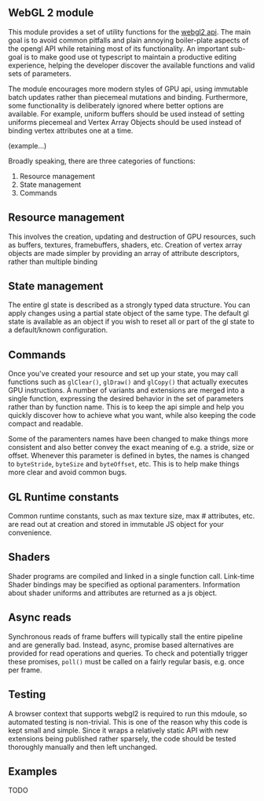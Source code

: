 ## WebGL 2 module

This module provides a set of utility functions for the [webgl2 api](https://developer.mozilla.org/en-US/docs/Web/API/WebGL2RenderingContext).
The main goal is to avoid common pitfalls and plain annoying boiler-plate aspects of the opengl API while retaining most of its functionality.
An important sub-goal is to make good use ot typescript to maintain a productive editing experience, helping the developer discover the available functions and valid sets of parameters.

The module encourages more modern styles of GPU api, using immutable batch updates rather than piecemeal mutations and binding.
Furthermore, some functionality is deliberately ignored where better options are available.
For example, uniform buffers should be used instead of setting uniforms piecemeal and Vertex Array Objects should be used instead of binding vertex attributes one at a time.

(example...)

Broadly speaking, there are three categories of functions:
1) Resource management
2) State management
3) Commands

## Resource management

This involves the creation, updating and destruction of GPU resources, such as buffers, textures, framebuffers, shaders, etc.
Creation of vertex array objects are made simpler by providing an array of attribute descriptors, rather than multiple binding

## State management

The entire gl state is described as a strongly typed data structure.
You can apply changes using a partial state object of the same type. 
The default gl state is available as an object if you wish to reset all or part of the gl state to a default/known configuration.

## Commands

Once you've created your resource and set up your state, you may call functions such as `glClear()`, `glDraw()` and `glCopy()` that actually executes GPU instructions.
A number of variants and extensions are merged into a single function, expressing the desired behavior in the set of parameters rather than by function name.
This is to keep the api simple and help you quickly discover how to achieve what you want, while also keeping the code compact and readable.

Some of the paramenters names have been changed to make things more consistent and also better convey the exact meaning of e.g. a stride, size or offset.
Whenever this parameter is defined in bytes, the names is changed to `byteStride`, `byteSize` and `byteOffset`, etc.
This is to help make things more clear and avoid common bugs.

## GL Runtime constants

Common runtime constants, such as max texture size, max # attributes, etc. are read out at creation and stored in immutable JS object for your convenience.

## Shaders

Shader programs are compiled and linked in a single function call.
Link-time Shader bindings may be specified as optional paramenters.
Information about shader uniforms and attributes are returned as a js object.

## Async reads
Synchronous reads of frame buffers will typically stall the entire pipeline and are generally bad.
Instead, async, promise based alternatives are provided for read operations and queries.
To check and potentially trigger these promises, `poll()` must be called on a fairly regular basis, e.g. once per frame.

## Testing

A browser context that supports webgl2 is required to run this mdoule, so automated testing is non-trivial.
This is one of the reason why this code is kept small and simple.
Since it wraps a relatively static API with new extensions being published rather sparsely, the code should be tested thoroughly manually and then left unchanged.

## Examples

TODO
